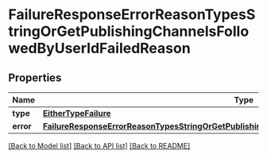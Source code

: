 # FailureResponseErrorReasonTypesStringOrGetPublishingChannelsFollowedByUserIdFailedReason

## Properties
Name | Type | Description | Notes
------------ | ------------- | ------------- | -------------
**type** | [**EitherTypeFailure**](EitherTypeFailure.md) |  | 
**error** | [**FailureResponseErrorReasonTypesStringOrGetPublishingChannelsFollowedByUserIdFailedReasonError**](FailureResponseErrorReasonTypesStringOrGetPublishingChannelsFollowedByUserIdFailedReasonError.md) |  | 

[[Back to Model list]](../README.md#documentation-for-models) [[Back to API list]](../README.md#documentation-for-api-endpoints) [[Back to README]](../README.md)


